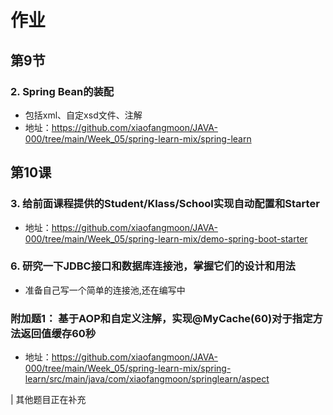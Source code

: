 # 作业
## 第9节
### 2. Spring Bean的装配
- 包括xml、自定xsd文件、注解
- 地址：https://github.com/xiaofangmoon/JAVA-000/tree/main/Week_05/spring-learn-mix/spring-learn
## 第10课
### 3. 给前面课程提供的Student/Klass/School实现自动配置和Starter
- 地址：https://github.com/xiaofangmoon/JAVA-000/tree/main/Week_05/spring-learn-mix/demo-spring-boot-starter

### 6. 研究一下JDBC接口和数据库连接池，掌握它们的设计和用法
- 准备自己写一个简单的连接池,还在编写中
### 附加题1： 基于AOP和自定义注解，实现@MyCache(60)对于指定方法返回值缓存60秒
- 地址：https://github.com/xiaofangmoon/JAVA-000/tree/main/Week_05/spring-learn-mix/spring-learn/src/main/java/com/xiaofangmoon/springlearn/aspect

| 其他题目正在补充
